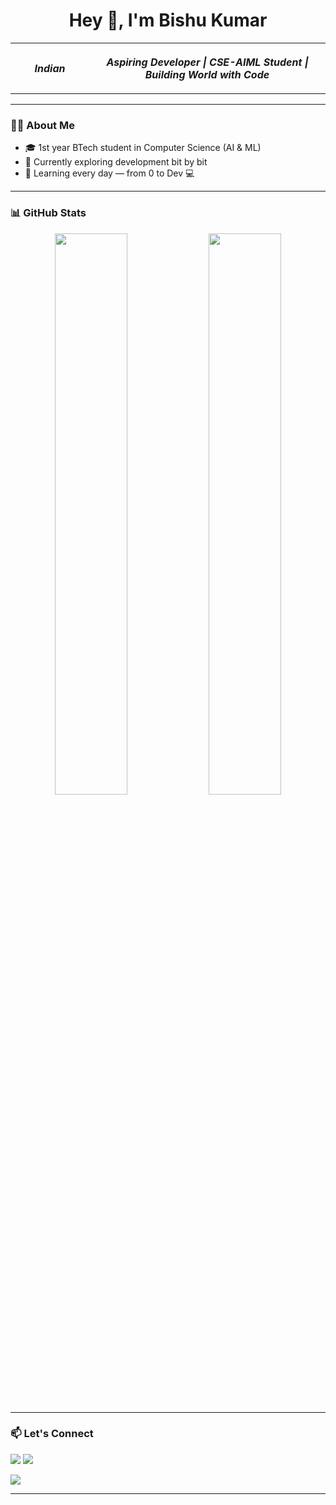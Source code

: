 <h1 align="center">Hey 👋, I'm Bishu Kumar</h1>
<table>
  <tr>
    <th width="25%">
      <p align="centre"><i>Indian</i></p>
    </td>
    <th width="75%">
      <p align="centre"><i>Aspiring Developer | CSE-AIML Student | Building World with Code</i></p>
    </td>
  </tr>
</table>
  
---

### 🧑‍💻 About Me

- 🎓 1st year BTech student in Computer Science (AI & ML)
- 🚧 Currently exploring development bit by bit
- 🔁 Learning every day — from 0 to Dev 💻

---

### 📊 GitHub Stats

<p align="center">
  <img src="https://github-readme-stats.vercel.app/api?username=bishuk-dev&show_icons=true&theme=tokyonight" width="48%"/>
  <img src="https://github-readme-streak-stats.herokuapp.com/?user=bishuk-dev&theme=tokyonight" width="48%"/>
</p>

---

### 📫 Let's Connect

<p>
  <a href="https://linkedin.com/in/bishuk-dev"><img src="https://img.shields.io/badge/LinkedIn-blue?style=for-the-badge&logo=linkedin&logoColor=white"/></a>
  <a href="mailto:bishuk.dev@gmail.com"><img src="https://img.shields.io/badge/Gmail-D14836?style=for-the-badge&logo=gmail&logoColor=white"/></a>
</p>

<p>
  <a href="#"><img src="https://img.shields.io/badge/Coming%20Soon-Linktree-inactive?style=for-the-badge&logo=linktree"/></a>
</p>

---
